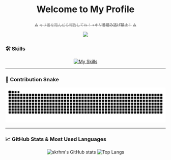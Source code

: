 <h1 align="center">Welcome to My Profile</h1>

<div align="center">
  <p><sub><span style="color:gray;">⚠️ <s>キリ番を踏んだら報告してね！ ※<strong>キリ番踏み逃げ禁止！</strong></s> ⚠️</span></sub></p>
  <img src="https://kauntah-svg.vercel.app/counter.svg?asset=colorful" referrerpolicy="origin"/>
</div>

### 🛠️ Skills

<div align="center">
  <a href="https://skillicons.dev">
    <img src="https://skillicons.dev/icons?i=html,css,js,php,nodejs,express,c,cs,java,kotlin,androidstudio,python,django" alt="My Skills">
  </a>
</div>

---

### 🐍 Contribution Snake

<div align="center">
  <img src="https://raw.githubusercontent.com/skrhm/skrhm/output/github-contribution-grid-snake.svg" alt="GitHub Contribution Grid Snake">
</div>

---

### 📈 GitHub Stats & Most Used Languages

<div align="center">
  <img src="https://github-readme-stats-skrhm.vercel.app/api?username=skrhm&show_icons=true&count_private=true&theme=dracula" alt="skrhm's GitHub stats" width="50%">
  <img src="https://github-readme-stats-skrhm.vercel.app/api/top-langs/?username=skrhm&layout=donut&count_private=true&theme=dracula" alt="Top Langs" width="34%">
</div>
